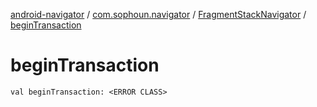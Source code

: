 [android-navigator](../../index.md) / [com.sophoun.navigator](../index.md) / [FragmentStackNavigator](index.md) / [beginTransaction](./begin-transaction.md)

# beginTransaction

`val beginTransaction: <ERROR CLASS>`